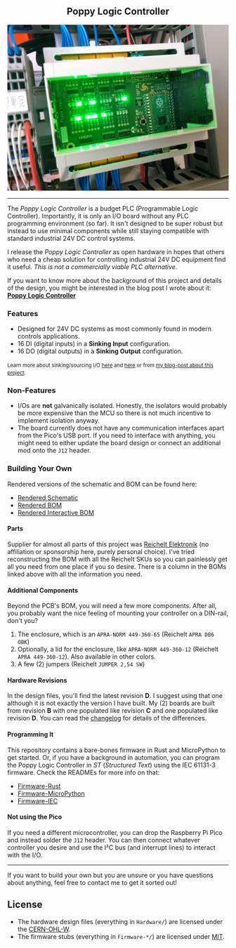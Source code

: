 <h2 align="center">Poppy Logic Controller</h2>
<img src="./Docs/img/poppy-in-action.jpg" alt="Poppy Logic Controller"/>

---

The _Poppy Logic Controller_ is a budget PLC (Programmable Logic Controller).
Importantly, it is only an I/O board without any PLC programming environment
(so far).  It isn't designed to be super robust but instead to use minimal
components while still staying compatible with standard industrial 24V DC
control systems.

I release the _Poppy Logic Controller_ as open hardware in hopes that others
who need a cheap solution for controlling industrial 24V DC equipment find it
useful.  _This is not a commercially viable PLC alternative._

If you want to know more about the background of this project and details of
the design, you might be interested in the blog post I wrote about it: [**Poppy
Logic Controller**][poppy-blog]

### Features
- Designed for 24V DC systems as most commonly found in modern controls
  applications.
- 16 DI (digital inputs) in a **Sinking Input** configuration.
- 16 DO (digital outputs) in a **Sinking Output** configuration.

<small>Learn more about sinking/sourcing I/O [here][realpars-input] and
[here][realpars-output] or from [my blog-post about this
project][poppy-blog].</small>

### Non-Features
- I/Os are **not** galvanically isolated.  Honestly, the isolators would
  probably be more expensive than the MCU so there is not much incentive to
  implement isolation anyway.
- The board currently does not have any communication interfaces apart from the
  Pico's USB port.  If you need to interface with anything, you might need to
  either update the board design or connect an additional mod onto the `J12`
  header.

### Building Your Own
Rendered versions of the schematic and BOM can be found here:

- [Rendered Schematic](./Docs/PoppyIO.pdf)
- [Rendered BOM](https://rahix.github.io/Poppy-Logic-Controller/Docs/PoppyIO_bom_D.html)
- [Rendered Interactive BOM](https://rahix.github.io/Poppy-Logic-Controller/Docs/PoppyIO_ibom_D.html)

#### Parts
Supplier for almost all parts of this project was [Reichelt Elektronik] (no
affiliation or sponsorship here, purely personal choice).  I've tried
reconstructing the BOM with all the Reichelt SKUs so you can painlessly get all
you need from one place if you so desire.  There is a column in the BOMs linked
above with all the information you need.

#### Additional Components
Beyond the PCB's BOM, you will need a few more components.  After all, you
probably want the nice feeling of mounting your controller on a DIN-rail, don't
you?

1. The enclosure, which is an `APRA-NORM 449-360-65` (Reichelt `APRA DB6 OBK`)
2. Optionally, a lid for the enclosure, like `APRA-NORM 449-360-12` (Reichelt
   `APRA 449-360-12`). Also available in other colors.
3. A few (2) jumpers (Reichelt `JUMPER 2,54 SW`)

#### Hardware Revisions
In the design files, you'll find the latest revision **D**.  I suggest using
that one although it is not exactly the version I have built.  My (2) boards
are built from revision **B** with one populated like revision **C** and one
populated like revision **D**.  You can read the [changelog][poppy-changelog]
for details of the differences.

#### Programming It
This repository contains a bare-bones firmware in Rust and MicroPython to get
started.  Or, if you have a background in automation, you can program the Poppy
Logic Controller in _ST_ (_Structured Text_) using the IEC 61131-3 firmware.
Check the READMEs for more info on that:

- [Firmware-Rust](./Firmware-Rust/)
- [Firmware-MicroPython](./Firmware-MicroPython/)
- [Firmware-IEC](./Firmware-IEC/)

#### Not using the Pico
If you need a different microcontroller, you can drop the Raspberry Pi Pico and
instead solder the `J12` header.  You can then connect whatever controller you
desire and use the I²C bus (and interrupt lines) to interact with the I/O.

---

If you want to build your own but you are unsure or you have questions about
anything, feel free to contact me to get it sorted out!

## License
- The hardware design files (everything in `Hardware/`) are licensed under the
  [CERN-OHL-W](LICENSE-HARDWARE).
- The firmware stubs (everything in `Firmware-*/`) are licensed under
  [MIT](LICENSE-SOFTWARE).

[Reichelt Elektronik]: https://www.reichelt.de/
[poppy-blog]: https://blog.rahix.de/poppy-logic-controller/
[poppy-changelog]: ./Hardware/PoppyIO/CHANGELOG.md
[realpars-input]: https://realpars.com/sinking-and-sourcing/
[realpars-output]: https://realpars.com/sinking-output/
